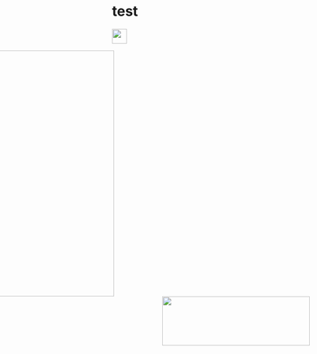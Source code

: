 # test

[<img style="margin-right: 30px" src=bar.svg height=30>](https://github.com/Abdl2000/test/blob/main/TNO%20logo.jpg)



<img style="margin-right: 500px" align="right" src="https://github.com/RelentlessRDS/INNO-TNO/blob/main/assets/TNO%20logo.jpg" height=500>

<div align="center">
  <span><img src="[./loginScreen.jpg](https://github.com/RelentlessRDS/INNO-TNO/blob/main/assets/TNO%20logo.jpg)" height=100 width=300 /></span>
</div>

